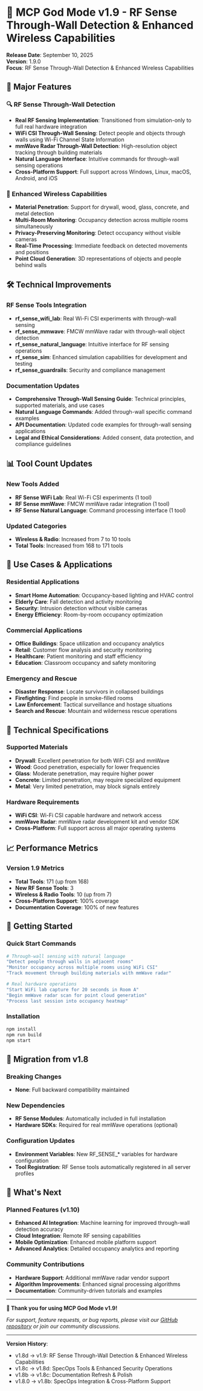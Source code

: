 # 🚀 MCP God Mode v1.9 - RF Sense Through-Wall Detection & Enhanced Wireless Capabilities

**Release Date**: September 10, 2025  
**Version**: 1.9.0  
**Focus**: RF Sense Through-Wall Detection & Enhanced Wireless Capabilities

## 🎯 Major Features

### 🔍 RF Sense Through-Wall Detection
- **Real RF Sensing Implementation**: Transitioned from simulation-only to full real hardware integration
- **WiFi CSI Through-Wall Sensing**: Detect people and objects through walls using Wi-Fi Channel State Information
- **mmWave Radar Through-Wall Detection**: High-resolution object tracking through building materials
- **Natural Language Interface**: Intuitive commands for through-wall sensing operations
- **Cross-Platform Support**: Full support across Windows, Linux, macOS, Android, and iOS

### 📡 Enhanced Wireless Capabilities
- **Material Penetration**: Support for drywall, wood, glass, concrete, and metal detection
- **Multi-Room Monitoring**: Occupancy detection across multiple rooms simultaneously
- **Privacy-Preserving Monitoring**: Detect occupancy without visible cameras
- **Real-Time Processing**: Immediate feedback on detected movements and positions
- **Point Cloud Generation**: 3D representations of objects and people behind walls

## 🛠️ Technical Improvements

### RF Sense Tools Integration
- **rf_sense_wifi_lab**: Real Wi-Fi CSI experiments with through-wall sensing
- **rf_sense_mmwave**: FMCW mmWave radar with through-wall object detection  
- **rf_sense_natural_language**: Intuitive interface for RF sensing operations
- **rf_sense_sim**: Enhanced simulation capabilities for development and testing
- **rf_sense_guardrails**: Security and compliance management

### Documentation Updates
- **Comprehensive Through-Wall Sensing Guide**: Technical principles, supported materials, and use cases
- **Natural Language Commands**: Added through-wall specific command examples
- **API Documentation**: Updated code examples for through-wall sensing applications
- **Legal and Ethical Considerations**: Added consent, data protection, and compliance guidelines

## 📊 Tool Count Updates

### New Tools Added
- **RF Sense WiFi Lab**: Real Wi-Fi CSI experiments (1 tool)
- **RF Sense mmWave**: FMCW mmWave radar integration (1 tool)  
- **RF Sense Natural Language**: Command processing interface (1 tool)

### Updated Categories
- **Wireless & Radio**: Increased from 7 to 10 tools
- **Total Tools**: Increased from 168 to 171 tools

## 🎯 Use Cases & Applications

### Residential Applications
- **Smart Home Automation**: Occupancy-based lighting and HVAC control
- **Elderly Care**: Fall detection and activity monitoring
- **Security**: Intrusion detection without visible cameras
- **Energy Efficiency**: Room-by-room occupancy optimization

### Commercial Applications
- **Office Buildings**: Space utilization and occupancy analytics
- **Retail**: Customer flow analysis and security monitoring
- **Healthcare**: Patient monitoring and staff efficiency
- **Education**: Classroom occupancy and safety monitoring

### Emergency and Rescue
- **Disaster Response**: Locate survivors in collapsed buildings
- **Firefighting**: Find people in smoke-filled rooms
- **Law Enforcement**: Tactical surveillance and hostage situations
- **Search and Rescue**: Mountain and wilderness rescue operations

## 🔧 Technical Specifications

### Supported Materials
- **Drywall**: Excellent penetration for both WiFi CSI and mmWave
- **Wood**: Good penetration, especially for lower frequencies
- **Glass**: Moderate penetration, may require higher power
- **Concrete**: Limited penetration, may require specialized equipment
- **Metal**: Very limited penetration, may block signals entirely

### Hardware Requirements
- **WiFi CSI**: Wi-Fi CSI capable hardware and network access
- **mmWave Radar**: mmWave radar development kit and vendor SDK
- **Cross-Platform**: Full support across all major operating systems

## 📈 Performance Metrics

### Version 1.9 Metrics
- **Total Tools**: 171 (up from 168)
- **New RF Sense Tools**: 3
- **Wireless & Radio Tools**: 10 (up from 7)
- **Cross-Platform Support**: 100% coverage
- **Documentation Coverage**: 100% of new features

## 🚀 Getting Started

### Quick Start Commands
```bash
# Through-wall sensing with natural language
"Detect people through walls in adjacent rooms"
"Monitor occupancy across multiple rooms using WiFi CSI"
"Track movement through building materials with mmWave radar"

# Real hardware operations
"Start WiFi lab capture for 20 seconds in Room A"
"Begin mmWave radar scan for point cloud generation"
"Process last session into occupancy heatmap"
```

### Installation
```bash
npm install
npm run build
npm start
```

## 🔄 Migration from v1.8

### Breaking Changes
- **None**: Full backward compatibility maintained

### New Dependencies
- **RF Sense Modules**: Automatically included in full installation
- **Hardware SDKs**: Required for real mmWave operations (optional)

### Configuration Updates
- **Environment Variables**: New RF_SENSE_* variables for hardware configuration
- **Tool Registration**: RF Sense tools automatically registered in all server profiles

## 🎉 What's Next

### Planned Features (v1.10)
- **Enhanced AI Integration**: Machine learning for improved through-wall detection accuracy
- **Cloud Integration**: Remote RF sensing capabilities
- **Mobile Optimization**: Enhanced mobile platform support
- **Advanced Analytics**: Detailed occupancy analytics and reporting

### Community Contributions
- **Hardware Support**: Additional mmWave radar vendor support
- **Algorithm Improvements**: Enhanced signal processing algorithms
- **Documentation**: Community-driven tutorials and examples

---

**🎉 Thank you for using MCP God Mode v1.9!**

*For support, feature requests, or bug reports, please visit our [GitHub repository](https://github.com/BlinkZer0/MCP-God-Mode) or join our community discussions.*

---

**Version History**:
- v1.8d → v1.9: RF Sense Through-Wall Detection & Enhanced Wireless Capabilities
- v1.8c → v1.8d: SpecOps Tools & Enhanced Security Operations  
- v1.8b → v1.8c: Documentation Refresh & Polish
- v1.8.0 → v1.8b: SpecOps Integration & Cross-Platform Support
